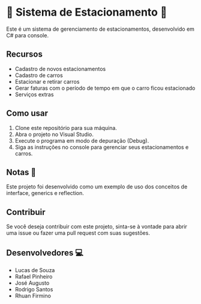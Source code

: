 
#  :car: Sistema de Estacionamento  :car:

Este é um sistema de gerenciamento de estacionamentos, desenvolvido em C# para console. 

## Recursos 
- Cadastro de novos estacionamentos
- Cadastro de carros
- Estacionar e retirar carros
- Gerar faturas com o período de tempo em que o carro ficou estacionado
- Serviços extras

## Como usar 
1. Clone este repositório para sua máquina.
2. Abra o projeto no Visual Studio.
3. Execute o programa em modo de depuração (Debug).
4. Siga as instruções no console para gerenciar seus estacionamentos e carros.

## Notas :memo:
Este projeto foi desenvolvido como um exemplo de uso dos conceitos de interface, generics e reflection.

## Contribuir
Se você deseja contribuir com este projeto, sinta-se à vontade para abrir uma issue ou fazer uma pull request com suas sugestões.

##  Desenvolvedores :computer:

- Lucas de Souza
- Rafael Pinheiro
- José Augusto
- Rodrigo Santos
- Rhuan Firmino
